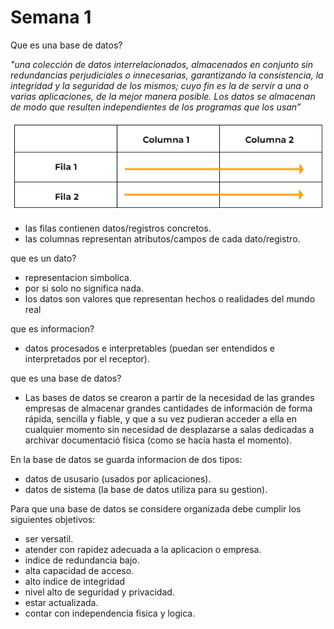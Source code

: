 # Semana 1

Que es una base de datos?

*"una colección de datos interrelacionados, almacenados en conjunto sin
redundancias perjudiciales o innecesarias, garantizando la consistencia, la integridad y la seguridad de los mismos; cuyo fin es la de servir a una o varias aplicaciones, de la mejor manera posible. Los datos se almacenan de modo que resulten independientes de los programas que los usan”*

![1](https://github.com/zahiraanalia6/Administracion-de-Base-de-Datos/blob/main/img/1.png "1")

* las filas contienen datos/registros concretos.
* las columnas representan atributos/campos de cada dato/registro.

que es un dato?
* representacion simbolica.
* por si solo no significa nada.
* los datos son valores que representan hechos o realidades del mundo real

que es informacion?
* datos procesados e interpretables (puedan ser entendidos e interpretados por el receptor).

que es una base de datos?
* Las bases de datos se crearon a partir de la necesidad de las grandes empresas de almacenar grandes cantidades de información de forma rápida, sencilla y fiable, y que a su vez pudieran acceder a ella en cualquier momento sin necesidad de desplazarse a salas dedicadas a archivar documentació física (como se hacía hasta el momento). 

En la base de datos se guarda informacion de dos tipos:
* datos de ususario (usados por aplicaciones).
* datos de sistema (la base de datos utiliza para su gestion).

Para que una base de datos se considere organizada debe cumplir los siguientes objetivos:
* ser versatil.
* atender con rapidez adecuada a la aplicacion o empresa.
* indice de redundancia bajo.
* alta capacidad de acceso.
* alto indice de integridad
* nivel alto de seguridad y privacidad.
* estar actualizada.
* contar con independencia fisica y logica.
